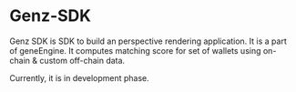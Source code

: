 # Genz-SDK
Genz SDK is SDK to build an perspective rendering application. It is a part of geneEngine. It computes matching score for set of wallets using on-chain & custom off-chain data. 

Currently, it is in development phase.